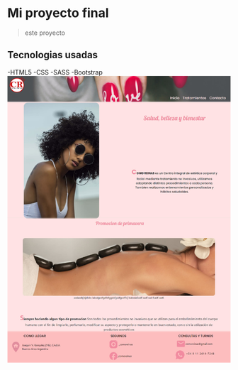 # Mi proyecto final
> este proyecto 
## Tecnologias usadas
-HTML5
-CSS
-SASS
-Bootstrap
[![](/assets/img/sitiocomoreinas.jpg)](/assets/img/sitiocomoreinas.jpg)